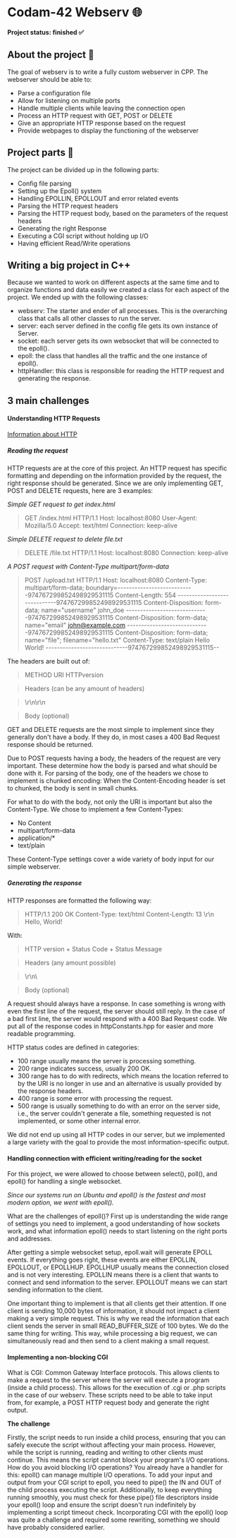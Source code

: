 # Codam-42 Webserv 🌐

**Project status: finished ✅**

## About the project 📝

The goal of webserv is to write a fully custom webserver in CPP. 
The webserver should be able to:
- Parse a configuration file
- Allow for listening on multiple ports
- Handle multiple clients while leaving the connection open
- Process an HTTP request with GET, POST or DELETE
- Give an appropriate HTTP response based on the request
- Provide webpages to display the functioning of the webserver

## Project parts 🔧

The project can be divided up in the following parts:
- Config file parsing
- Setting up the Epoll() system
- Handling EPOLLIN, EPOLLOUT and error related events
- Parsing the HTTP request headers
- Parsing the HTTP request body, based on the parameters of the request headers
- Generating the right Response
- Executing a CGI script without holding up I/O
- Having efficient Read/Write operations

## Writing a big project in C++

Because we wanted to work on different aspects at the same time and to organize functions and data easily we created a class for each aspect of the project. We ended up with the following classes:

- webserv: The starter and ender of all processes. This is the overarching class that calls all other classes to run the server.
- server: each server defined in the config file gets its own instance of Server.
- socket: each server gets its own websocket that will be connected to the epoll().
- epoll: the class that handles all the traffic and the one instance of epoll().
- httpHandler: this class is responsible for reading the HTTP request and generating the response.

## 3 main challenges

#### Understanding HTTP Requests

[Information about HTTP](https://developer.mozilla.org/en-US/docs/Web/HTTP/Headers)

##### Reading the request 

HTTP requests are at the core of this project. An HTTP request has specific formatting and depending on the information provided by the request, the right response should be generated. Since we are only implementing GET, POST and DELETE requests, here are 3 examples:

*Simple GET request to get index.html*

>GET /index.html HTTP/1.1
Host: localhost:8080
User-Agent: Mozilla/5.0
Accept: text/html
Connection: keep-alive

*Simple DELETE request to delete file.txt*
>DELETE /file.txt HTTP/1.1
Host: localhost:8080
Connection: keep-alive

*A POST request with Content-Type multipart/form-data*
>POST /upload.txt HTTP/1.1
Host: localhost:8080
Content-Type: multipart/form-data; boundary=---------------------------974767299852498929531115
Content-Length: 554
-----------------------------974767299852498929531115
Content-Disposition: form-data; name="username"
john_doe
-----------------------------974767299852498929531115
Content-Disposition: form-data; name="email"
john@example.com
-----------------------------974767299852498929531115
Content-Disposition: form-data; name="file"; filename="hello.txt"
Content-Type: text/plain
Hello World!
-----------------------------974767299852498929531115--


The headers are built out of:
>METHOD URI HTTPversion

>Headers (can be any amount of headers)

>\r\n\r\n

>Body (optional)

GET and DELETE requests are the most simple to implement since they generally don't have a body. If they do, in most cases a 400 Bad Request response should be returned.

Due to POST requests having a body, the headers of the request are very important. These determine how the body is parsed and what should be done with it.
For parsing of the body, one of the headers we chose to implement is chunked encoding:
When the Content-Encoding header is set to chunked, the body is sent in small chunks.

For what to do with the body, not only the URI is important but also the Content-Type.
We chose to implement a few Content-Types:
- No Content
- multipart/form-data
- application/*
- text/plain

These Content-Type settings cover a wide variety of body input for our simple webserver.

##### Generating the response

HTTP responses are formatted the following way:

>HTTP/1.1 200 OK
Content-Type: text/html
Content-Length: 13
\r\n
Hello, World!

With:
>HTTP version + Status Code + Status Message

>Headers (any amount possible)

>\r\n\

>Body (optional)


A request should always have a response. In case something is wrong with even the first line of the request, the server should still reply. In the case of a bad first line, the server would respond with a 400 Bad Request code. We put all of the response codes in httpConstants.hpp for easier and more readable programming.

HTTP status codes are defined in categories:
- 100 range usually means the server is processing something.
- 200 range indicates success, usually 200 OK.
- 300 range has to do with redirects, which means the location referred to by the URI is no longer in use and an alternative is usually provided by the response headers.
- 400 range is some error with processing the request.
- 500 range is usually something to do with an error on the server side, i.e., the server couldn't generate a file, something requested is not implemented, or some other internal error.

We did not end up using all HTTP codes in our server, but we implemented a large variety with the goal to provide the most information-specific output.

#### Handling connection with efficient writing/reading for the socket

For this project, we were allowed to choose between select(), poll(), and epoll() for handling a single websocket.

*Since our systems run on Ubuntu and epoll() is the fastest and most modern option, we went with epoll().*

What are the challenges of epoll()?
First up is understanding the wide range of settings you need to implement, a good understanding of how sockets work, and what information epoll() needs to start listening on the right ports and addresses.

After getting a simple websocket setup, epoll.wait will generate EPOLL events. If everything goes right, these events are either EPOLLIN, EPOLLOUT, or EPOLLHUP. EPOLLHUP usually means the connection closed and is not very interesting. EPOLLIN means there is a client that wants to connect and send information to the server. EPOLLOUT means we can start sending information to the client.

One important thing to implement is that all clients get their attention. If one client is sending 10,000 bytes of information, it should not impact a client making a very simple request. This is why we read the information that each client sends the server in small READ_BUFFER_SIZE of 100 bytes. We do the same thing for writing. This way, while processing a big request, we can simultaneously read and then send to a client making a small request.

#### Implementing a non-blocking CGI

What is CGI:
Common Gateway Interface protocols. This allows clients to make a request to the server where the server will execute a program (inside a child process). This allows for the execution of .cgi or .php scripts in the case of our webserv. These scripts need to be able to take input from, for example, a POST HTTP request body and generate the right output.

**The challenge**

Firstly, the script needs to run inside a child process, ensuring that you can safely execute the script without affecting your main process. However, while the script is running, reading and writing to other clients must continue. This means the script cannot block your program's I/O operations. How do you avoid blocking I/O operations? You already have a handler for this: epoll() can manage multiple I/O operations. To add your input and output from your CGI script to epoll, you need to pipe() the IN and OUT of the child process executing the script. Additionally, to keep everything running smoothly, you must check for these pipe() file descriptors inside your epoll() loop and ensure the script doesn't run indefinitely by implementing a script timeout check. Incorporating CGI with the epoll() loop was quite a challenge and required some rewriting, something we should have probably considered earlier.
